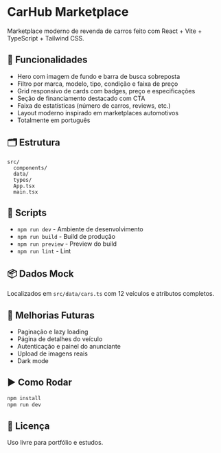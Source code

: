 # CarHub Marketplace

Marketplace moderno de revenda de carros feito com React + Vite + TypeScript + Tailwind CSS.

## 🚀 Funcionalidades

- Hero com imagem de fundo e barra de busca sobreposta
- Filtro por marca, modelo, tipo, condição e faixa de preço
- Grid responsivo de cards com badges, preço e especificações
- Seção de financiamento destacado com CTA
- Faixa de estatísticas (número de carros, reviews, etc.)
- Layout moderno inspirado em marketplaces automotivos
- Totalmente em português

## 🗂 Estrutura

```
src/
  components/
  data/
  types/
  App.tsx
  main.tsx
```

## 🔧 Scripts

- `npm run dev` - Ambiente de desenvolvimento
- `npm run build` - Build de produção
- `npm run preview` - Preview do build
- `npm run lint` - Lint

## 📦 Dados Mock

Localizados em `src/data/cars.ts` com 12 veículos e atributos completos.

## 🧩 Melhorias Futuras

- Paginação e lazy loading
- Página de detalhes do veículo
- Autenticação e painel do anunciante
- Upload de imagens reais
- Dark mode

## ▶️ Como Rodar

```bash
npm install
npm run dev
```

## 📄 Licença

Uso livre para portfólio e estudos.
